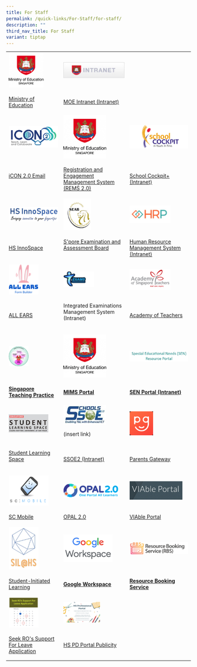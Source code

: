 ```yaml
---
title: For Staff
permalink: /quick-links/For-Staff/for-staff/
description: ""
third_nav_title: For Staff
variant: tiptap
---
```

<table style="minWidth: 75px">
<colgroup>
<col>
<col>
<col>
</colgroup>
<tbody>
<tr>
<td rowspan="1" colspan="1">
<div class="isomer-image-wrapper">
<img style="width:70%" height="auto" width="100%" alt="HGSS-MOE" src="/images/HGSS-MOE.png">
</div>
</td>
<td rowspan="1" colspan="1">
<div class="isomer-image-wrapper">
<img style="width:100%" height="auto" width="100%" alt="INTRANET" src="/images/INTRANET.jpeg">
</div>
</td>
<td rowspan="1" colspan="1">
<p></p>
</td>
</tr>
<tr>
<td rowspan="1" colspan="1">
<p><a href="moe.gov.sg" rel="noopener noreferrer nofollow" target="_blank">Ministry of Education</a>
</p>
</td>
<td rowspan="1" colspan="1">
<p><a href="https://intranet.moe.gov.sg/" rel="noopener noreferrer nofollow" target="_blank">MOE Intranet (Intranet)</a>
</p>
</td>
<td rowspan="1" colspan="1">
<p>
<br>
</p>
</td>
</tr>
<tr>
<td rowspan="1" colspan="1">
<div class="isomer-image-wrapper">
<img style="width:100%" height="auto" width="100%" alt="ICON2" src="/images/ICON2.png">
</div>
</td>
<td rowspan="1" colspan="1">
<div class="isomer-image-wrapper">
<img style="width:70%" height="auto" width="100%" alt="HGSS-MOE" src="/images/HGSS-MOE.png">
</div>
</td>
<td rowspan="1" colspan="1">
<div class="isomer-image-wrapper">
<img style="width:100%" height="auto" width="100%" alt="SCHOOLCOCKPIT" src="/images/SCHOOLCOCKPIT.gif">
</div>
</td>
</tr>
<tr>
<td rowspan="1" colspan="1">
<p><a href="https://workspace.google.com/dashboard" rel="noopener noreferrer nofollow" target="_blank">iCON 2.0 Email</a>
<br>
<br>
</p>
</td>
<td rowspan="1" colspan="1">
<p><a href="https://rems.moe.edu.sg/" rel="noopener noreferrer nofollow" target="_blank">Registration and Engagement Management System (REMS 2.0)</a>
</p>
</td>
<td rowspan="1" colspan="1">
<p><a href="https://schoolcockpit.moe.gov.sg/" rel="noopener noreferrer nofollow" target="_blank">School Cockpit+ (Intranet)</a>
</p>
</td>
</tr>
<tr>
<td rowspan="1" colspan="1">
<div class="isomer-image-wrapper">
<img style="width:100%" height="auto" width="100%" alt="HSINNOSPACE" src="/images/HSINNOSPACE.jpeg">
</div>
</td>
<td rowspan="1" colspan="1">
<div class="isomer-image-wrapper">
<img style="width:45%" height="auto" width="100%" alt="SEAB" src="/images/SEAB.jpeg">
</div>
</td>
<td rowspan="1" colspan="1">
<div class="isomer-image-wrapper">
<img style="width:70%" height="auto" width="100%" alt="HRP" src="/images/HRP.jpeg">
</div>
</td>
</tr>
<tr>
<td rowspan="1" colspan="1">
<p><a href="https://hsinnospace.com/" rel="noopener noreferrer nofollow" target="_blank">HS InnoSpace</a>
</p>
</td>
<td rowspan="1" colspan="1">
<p><a href="https://www.seab.gov.sg/" rel="noopener noreferrer nofollow" target="_blank">S'pore Examination and Assessment Board</a>
<br>
<br>
</p>
</td>
<td rowspan="1" colspan="1">
<p><a href="https://www.hrp.gov.sg/hrp/#/" rel="noopener noreferrer nofollow" target="_blank">Human Resource Management System (Intranet)</a>
</p>
</td>
</tr>
<tr>
<td rowspan="1" colspan="1">
<div class="isomer-image-wrapper">
<img style="width:60%" height="auto" width="100%" alt="IDEAS" src="/images/allears.jpg">
</div>
</td>
<td rowspan="1" colspan="1">
<div class="isomer-image-wrapper">
<img style="width:50%" height="auto" width="100%" alt="EXAMS" src="/images/EXAMS.gif">
</div>
</td>
<td rowspan="1" colspan="1">
<div class="isomer-image-wrapper">
<img style="width:70%" height="auto" width="100%" alt="AST" src="/images/AST.jpeg">
</div>
</td>
</tr>
<tr>
<td rowspan="1" colspan="1">
<p><a href="https://forms.moe.edu.sg/" rel="noopener noreferrer nofollow" target="_blank">ALL EARS</a>
</p>
</td>
<td rowspan="1" colspan="1">
<p>Integrated Examinations Management System (Intranet)
<br>
<br>
</p>
</td>
<td rowspan="1" colspan="1">
<p><a href="https://academyofsingaporeteachers.moe.edu.sg/" rel="noopener noreferrer nofollow" target="_blank">Academy of Teachers</a>
</p>
</td>
</tr>
<tr>
<td rowspan="1" colspan="1">
<div class="isomer-image-wrapper">
<img style="width:40%" height="auto" width="100%" alt="SGTP" src="/images/SGTP.png">
</div>
</td>
<td rowspan="1" colspan="1">
<div class="isomer-image-wrapper">
<img style="width:70%" height="auto" width="100%" alt="HGSS-MOE" src="/images/HGSS-MOE.png">
</div>
</td>
<td rowspan="1" colspan="1">
<div class="isomer-image-wrapper">
<img style="width:100%" height="auto" width="100%" alt="SENPORTAL" src="/images/SENPORTAL.jpeg">
</div>
</td>
</tr>
<tr>
<td rowspan="1" colspan="1">
<p><strong><a href="https://go.gov.sg/stpwiki" rel="noopener noreferrer nofollow" target="_blank">Singapore Teaching Practice</a></strong>
</p>
</td>
<td rowspan="1" colspan="1">
<p><strong><a href="https://portal.mims.moe.gov.sg/idmdash/" rel="noopener noreferrer nofollow" target="_blank"><u>MIMS Portal</u></a></strong>
</p>
</td>
<td rowspan="1" colspan="1">
<p><strong><a href="https://intranet.moe.gov.sg/Send/Pages/SEN_Resource_Portal.aspx" rel="noopener noreferrer nofollow" target="_blank"><u>SEN Portal (Intranet)</u></a></strong>
</p>
</td>
</tr>
<tr>
<td rowspan="1" colspan="1">
<div class="isomer-image-wrapper">
<img style="width:80%" height="auto" width="100%" alt="SLS" src="/images/SLS.jpeg">
</div>
</td>
<td rowspan="1" colspan="1">
<div class="isomer-image-wrapper">
<img style="width:70%" height="auto" width="100%" alt="SSOE" src="/images/SSOE.jpeg">
</div>
<p>(insert link)</p>
</td>
<td rowspan="1" colspan="1">
<div class="isomer-image-wrapper">
<img style="width:40%" height="auto" width="100%" alt="PG" src="/images/PG.png">
</div>
</td>
</tr>
<tr>
<td rowspan="1" colspan="1">
<p><a href="https://www.learning.moe.edu.sg/" rel="noopener noreferrer nofollow" target="_blank">Student Learning Space</a>
<br>
<br>
</p>
</td>
<td rowspan="1" colspan="1">
<p><a href="https://ssoe2.moe.edu.sg/" rel="noopener noreferrer nofollow" target="_blank">SSOE2 (Intranet)</a>
<br>
</p>
</td>
<td rowspan="1" colspan="1">
<p><a href="https://pg.moe.edu.sg/" rel="noopener noreferrer nofollow" target="_blank">Parents Gateway</a>
<br>
</p>
</td>
</tr>
<tr>
<td rowspan="1" colspan="1">
<div class="isomer-image-wrapper">
<img style="width:80%" height="auto" width="100%" alt="SCMOBILE" src="/images/SCMOBILE.png">
</div>
</td>
<td rowspan="1" colspan="1">
<div class="isomer-image-wrapper">
<img style="width:90%" height="auto" width="100%" alt="OPAL2" src="/images/OPAL2.png">
</div>
</td>
<td rowspan="1" colspan="1">
<div class="isomer-image-wrapper">
<img style="width:90%" height="auto" width="100%" alt="VIABLEPORTAL" src="/images/VIABLEPORTAL.jpeg">
</div>
</td>
</tr>
<tr>
<td rowspan="1" colspan="1">
<p><a href="https://scmobile.moe.edu.sg/login" rel="noopener noreferrer nofollow" target="_blank">SC Mobile</a>
</p>
</td>
<td rowspan="1" colspan="1">
<p><a href="https://opal2.moe.edu.sg/" rel="noopener noreferrer nofollow" target="_blank">OPAL 2.0</a>
</p>
</td>
<td rowspan="1" colspan="1">
<p><a href="https://sites.google.com/moe.edu.sg/viable-portal/home" rel="noopener noreferrer nofollow" target="_blank">VIAble Portal</a>
</p>
</td>
</tr>
<tr>
<td rowspan="1" colspan="1">
<div class="isomer-image-wrapper">
<img style="width:60%" height="auto" width="100%" alt="SIL%20logo" src="/images/SIL%20logo.jpeg">
</div>
</td>
<td rowspan="1" colspan="1">
<div class="isomer-image-wrapper">
<img style="width:80%" height="auto" width="100%" alt="Google%20Workspace%20icon" src="/images/Google%20Workspace%20icon.png">
</div>
</td>
<td rowspan="1" colspan="1">
<div class="isomer-image-wrapper">
<img style="width:100%" height="auto" width="100%" alt="RBS" src="/images/RBS.png">
</div>
</td>
</tr>
<tr>
<td rowspan="1" colspan="1">
<p><a href="https://sites.google.com/view/hssil/home" rel="noopener noreferrer nofollow" target="_blank">Student-Initiated Learning</a>
</p>
</td>
<td rowspan="1" colspan="1">
<p><strong><a href="https://workspace.google.com/dashboard" rel="noopener noreferrer nofollow" target="_blank"><u>Google Workspace</u></a></strong>
<br>
</p>
</td>
<td rowspan="1" colspan="1">
<p><strong><a href="https://rbs.avero-tech.com/" rel="noopener noreferrer nofollow" target="_blank"><u>Resource Booking Service</u></a></strong>
</p>
</td>
</tr>
<tr>
<td rowspan="1" colspan="1">
<div class="isomer-image-wrapper">
<img style="width:60%" height="auto" width="100%" alt="Apply%20Leave" src="/images/Apply%20Leave.jpg">
</div>
</td>
<td rowspan="1" colspan="1">
<div class="isomer-image-wrapper">
<img style="width:60%" height="auto" width="100%" alt="Apply%20Leave" src="/images/hs%20pd%20portal%20publicity.png">
</div>
</td>
<td rowspan="1" colspan="1">
<p></p>
</td>
</tr>
<tr>
<td rowspan="1" colspan="1">
<p><a href="https://go.gov.sg/hsleave" rel="noopener noreferrer nofollow" target="_blank">Seek RO's Support For Leave Application</a>
</p>
</td>
<td rowspan="1" colspan="1">
<p><a href="https://sites.google.com/moe.edu.sg/hspdportal/home" rel="noopener noreferrer nofollow" target="_blank">HS PD Portal Publicity</a>
</p>
</td>
<td rowspan="1" colspan="1">
<p></p>
</td>
</tr>
</tbody>
</table>
<p></p>
